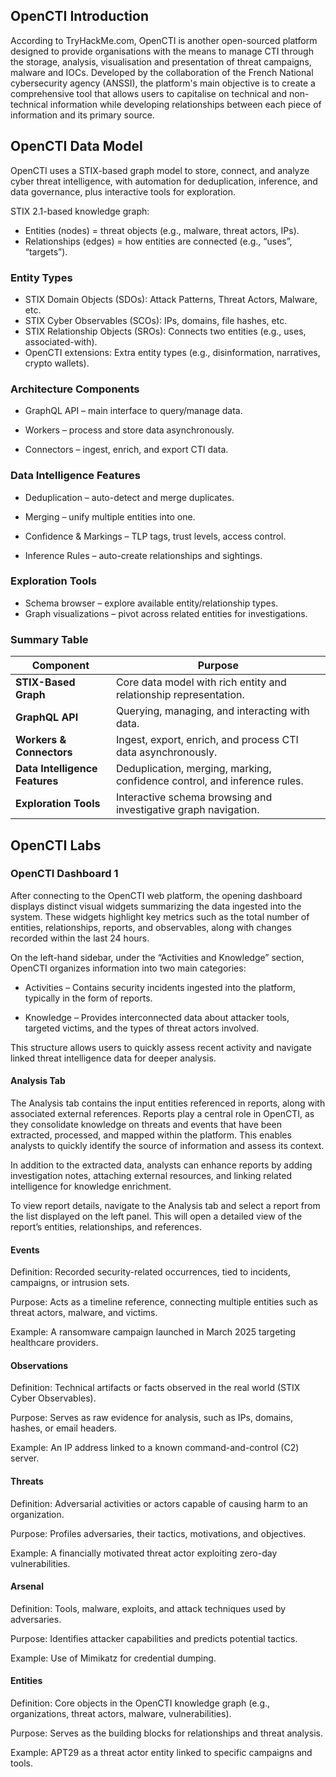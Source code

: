 ## OpenCTI Introduction

According to TryHackMe.com, OpenCTI is another open-sourced platform designed to provide organisations with the means to manage CTI through the storage, analysis, visualisation and presentation of threat campaigns, malware and IOCs.
Developed by the collaboration of the French National cybersecurity agency (ANSSI), the platform's main objective is to create a comprehensive tool that allows users to capitalise on technical and non-technical information while developing relationships between each piece of information and its primary source. 

## OpenCTI Data Model

OpenCTI uses a STIX-based graph model to store, connect, and analyze cyber threat intelligence, with automation for deduplication, inference, and data governance, plus interactive tools for exploration.

STIX 2.1-based knowledge graph:
- Entities (nodes) = threat objects (e.g., malware, threat actors, IPs).
- Relationships (edges) = how entities are connected (e.g., “uses”, “targets”).

### Entity Types

- STIX Domain Objects (SDOs): Attack Patterns, Threat Actors, Malware, etc.
- STIX Cyber Observables (SCOs): IPs, domains, file hashes, etc.
- STIX Relationship Objects (SROs): Connects two entities (e.g., uses, associated-with).
- OpenCTI extensions: Extra entity types (e.g., disinformation, narratives, crypto wallets).

### Architecture Components

- GraphQL API – main interface to query/manage data.

- Workers – process and store data asynchronously.

- Connectors – ingest, enrich, and export CTI data.

### Data Intelligence Features

- Deduplication – auto-detect and merge duplicates.

- Merging – unify multiple entities into one.

- Confidence & Markings – TLP tags, trust levels, access control.

- Inference Rules – auto-create relationships and sightings.

### Exploration Tools

- Schema browser – explore available entity/relationship types.
- Graph visualizations – pivot across related entities for investigations.

### Summary Table

| Component                      | Purpose                                                                   |
| ------------------------------ | ------------------------------------------------------------------------- |
| **STIX-Based Graph**           | Core data model with rich entity and relationship representation.         |
| **GraphQL API**                | Querying, managing, and interacting with data.                            |
| **Workers & Connectors**       | Ingest, export, enrich, and process CTI data asynchronously.              |
| **Data Intelligence Features** | Deduplication, merging, marking, confidence control, and inference rules. |
| **Exploration Tools**          | Interactive schema browsing and investigative graph navigation.           |


## OpenCTI Labs

### OpenCTI Dashboard 1

After connecting to the OpenCTI web platform, the opening dashboard displays distinct visual widgets summarizing the data ingested into the system. These widgets highlight key metrics such as the total number of entities, relationships, reports, and observables, along with changes recorded within the last 24 hours.

On the left-hand sidebar, under the “Activities and Knowledge” section, OpenCTI organizes information into two main categories:

- Activities – Contains security incidents ingested into the platform, typically in the form of reports.

- Knowledge – Provides interconnected data about attacker tools, targeted victims, and the types of threat actors involved.

This structure allows users to quickly assess recent activity and navigate linked threat intelligence data for deeper analysis.

#### Analysis Tab

The Analysis tab contains the input entities referenced in reports, along with associated external references. Reports play a central role in OpenCTI, as they consolidate knowledge on threats and events that have been extracted, processed, and mapped within the platform. This enables analysts to quickly identify the source of information and assess its context.

In addition to the extracted data, analysts can enhance reports by adding investigation notes, attaching external resources, and linking related intelligence for knowledge enrichment.

To view report details, navigate to the Analysis tab and select a report from the list displayed on the left panel. This will open a detailed view of the report’s entities, relationships, and references.

#### Events

Definition: Recorded security-related occurrences, tied to incidents, campaigns, or intrusion sets.

Purpose: Acts as a timeline reference, connecting multiple entities such as threat actors, malware, and victims.

Example: A ransomware campaign launched in March 2025 targeting healthcare providers.

#### Observations

Definition: Technical artifacts or facts observed in the real world (STIX Cyber Observables).

Purpose: Serves as raw evidence for analysis, such as IPs, domains, hashes, or email headers.

Example: An IP address linked to a known command-and-control (C2) server.

#### Threats

Definition: Adversarial activities or actors capable of causing harm to an organization.

Purpose: Profiles adversaries, their tactics, motivations, and objectives.

Example: A financially motivated threat actor exploiting zero-day vulnerabilities.

#### Arsenal

Definition: Tools, malware, exploits, and attack techniques used by adversaries.

Purpose: Identifies attacker capabilities and predicts potential tactics.

Example: Use of Mimikatz for credential dumping.

#### Entities

Definition: Core objects in the OpenCTI knowledge graph (e.g., organizations, threat actors, malware, vulnerabilities).

Purpose: Serves as the building blocks for relationships and threat analysis.

Example: APT29 as a threat actor entity linked to specific campaigns and tools.
